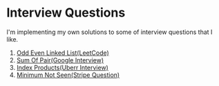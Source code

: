 # Interview Questions

I'm implementing my own solutions to some of interview questions that I like.

1) [Odd Even Linked List(LeetCode)](OddEvenLinkedList)  
2) [Sum Of Pair(Google Interview)](SumOfPair)
3) [Index Products(Uberr Interview)](IndexProduct)  
4) [Minimum Not Seen(Stripe Question)](MinimumNotSeen)
